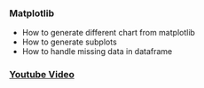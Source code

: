 ### Matplotlib

* How to generate different chart from matplotlib
* How to generate subplots
* How to handle missing data in dataframe

### [Youtube Video]()
